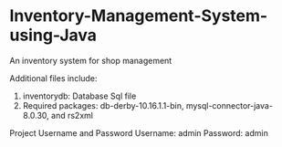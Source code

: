 # Inventory-Management-System-using-Java
An inventory system for shop management

Additional files include:
1. inventorydb: Database Sql file
2. Required packages: db-derby-10.16.1.1-bin, mysql-connector-java-8.0.30, and rs2xml

Project Username and Password
Username: admin
Password: admin
